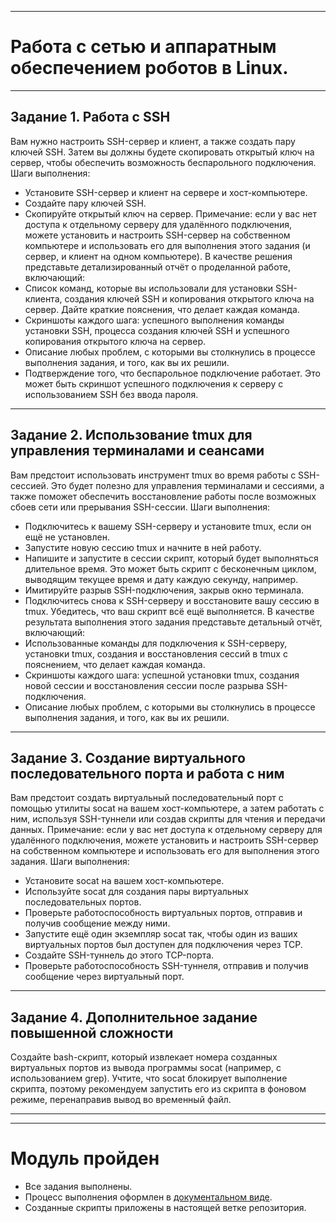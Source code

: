 ___
# Работа с сетью и аппаратным обеспечением роботов в Linux. 
___
## Задание 1. Работа с SSH
Вам нужно настроить SSH-сервер и клиент, а также создать пару ключей SSH. Затем вы должны будете скопировать открытый ключ на сервер, чтобы обеспечить возможность беспарольного подключения.
Шаги выполнения:
* Установите SSH-сервер и клиент на сервере и хост-компьютере.
* Создайте пару ключей SSH.
* Скопируйте открытый ключ на сервер.
Примечание: если у вас нет доступа к отдельному серверу для удалённого подключения, можете установить и настроить SSH-сервер на собственном компьютере и использовать его для выполнения этого задания (и сервер, и клиент на одном компьютере).
В качестве решения представьте детализированный отчёт о проделанной работе, включающий:
* Список команд, которые вы использовали для установки SSH-клиента, создания ключей SSH и копирования открытого ключа на сервер. Дайте краткие пояснения, что делает каждая команда.
* Скриншоты каждого шага: успешного выполнения команды установки SSH, процесса создания ключей SSH и успешного копирования открытого ключа на сервер.
* Описание любых проблем, с которыми вы столкнулись в процессе выполнения задания, и того, как вы их решили.
* Подтверждение того, что беспарольное подключение работает. Это может быть скриншот успешного подключения к серверу с использованием SSH без ввода пароля.
___
## Задание 2. Использование tmux для управления терминалами и сеансами
Вам предстоит использовать инструмент tmux во время работы с SSH-сессией. Это будет полезно для управления терминалами и сессиями, а также поможет обеспечить восстановление работы после возможных сбоев сети или прерывания SSH-сессии.
Шаги выполнения:
* Подключитесь к вашему SSH-серверу и установите tmux, если он ещё не установлен.
* Запустите новую сессию tmux и начните в ней работу.
* Напишите и запустите в сессии скрипт, который будет выполняться длительное время. Это может быть скрипт с бесконечным циклом, выводящим текущее время и дату каждую секунду, например.
* Имитируйте разрыв SSH-подключения, закрыв окно терминала.
* Подключитесь снова к SSH-серверу и восстановите вашу сессию в tmux. Убедитесь, что ваш скрипт всё ещё выполняется.
В качестве результата выполнения этого задания представьте детальный отчёт, включающий:
* Использованные команды для подключения к SSH-серверу, установки tmux, создания и восстановления сессий в tmux с пояснением, что делает каждая команда.
* Скриншоты каждого шага: успешной установки tmux, создания новой сессии и восстановления сессии после разрыва SSH-подключения.
* Описание любых проблем, с которыми вы столкнулись в процессе выполнения задания, и того, как вы их решили.
___
## Задание 3. Создание виртуального последовательного порта и работа с ним
Вам предстоит создать виртуальный последовательный порт с помощью утилиты socat на вашем хост-компьютере, а затем работать с ним, используя SSH-туннели или создав скрипты для чтения и передачи данных.
Примечание: если у вас нет доступа к отдельному серверу для удалённого подключения, можете установить и настроить SSH-сервер на собственном компьютере и использовать его для выполнения этого задания.
Шаги выполнения:
* Установите socat на вашем хост-компьютере.
* Используйте socat для создания пары виртуальных последовательных портов.
* Проверьте работоспособность виртуальных портов, отправив и получив сообщение между ними.
* Запустите ещё один экземпляр socat так, чтобы один из ваших виртуальных портов был доступен для подключения через TCP. 
* Создайте SSH-туннель до этого TCP-порта.
* Проверьте работоспособность SSH-туннеля, отправив и получив сообщение через виртуальный порт. 
___
## Задание 4. Дополнительное задание повышенной сложности
Cоздайте bash-скрипт, который извлекает номера созданных виртуальных портов из вывода программы socat (например, с использованием grep). Учтите, что socat блокирует выполнение скрипта, поэтому рекомендуем запустить его из скрипта в фоновом режиме, перенаправив вывод во временный файл.
___
___
# Модуль пройден
* Все задания выполнены. 
* Процесс выполнения оформлен в [документальном виде](https://github.com/al-sapsan/skill-linux/blob/module3/practice_work3.pdf).
* Созданные скрипты приложены в настоящей ветке репозитория.

